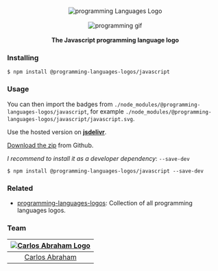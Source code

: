 <p align="center">
    <br>
    <img src="https://cdn.jsdelivr.net/npm/@programming-languages-logos/javascript@0.0.0/javascript_256x256.png" alt="programming Languages Logo">
    <br>
    <br>
    <img src="https://cdn.abranhe.com/projects/porgramming-languages-logos/logo.svg" alt="programming gif">
    <br>
    <br>
    <b>The Javascript programming language logo</b>
</p>

### Installing

```
$ npm install @programming-languages-logos/javascript
```

### Usage

You can then import the badges from `./node_modules/@programming-languages-logos/javascript`, for example `./node_modules/@programming-languages-logos/javascript/javascript.svg`.

Use the hosted version on
[**jsdelivr**](https://www.jsdelivr.com/package/npm/@programming-languages-logos/javascript).

[Download the zip](https://github.com/abranhe/programming-languages-logos/releases/latest) from Github.

_I recommend to install it as a developer dependency_: `--save-dev`

```
$ npm install @programming-languages-logos/javascript --save-dev
```

### Related

- [programming-languages-logos][all]: Collection of all programming languages logos.

### Team

| [![Carlos Abraham Logo][abranhe-img]][abranhe] |
| :--------------------------------------------: |
|           [Carlos Abraham][abranhe]            |

<!------------- Some links ----------------->

[abranhe]: https://github.com/abranhe
[abranhe-img]: https://avatars3.githubusercontent.com/u/21347264?s=50
[all]: https://github.com/abranhe/programming-languages-logos
